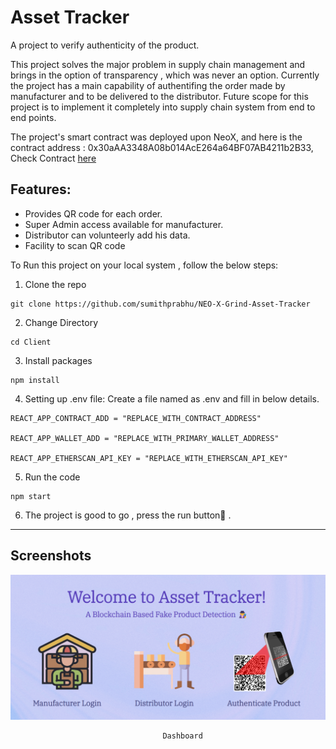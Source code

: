 
# Asset Tracker

A project to verify authenticity of the product.

This project solves the major problem in supply chain management and brings in the option of transparency , which was never an option. Currently the project has a main capability of authentifing the order made by manufacturer and to be delivered to the distributor. Future scope for this project is to implement it completely into supply chain system from end to end points. 

The project's smart contract was deployed upon NeoX, and here is the contract address : 0x30aAA3348A08b014AcE264a64BF07AB4211b2B33, Check Contract [here](./contracts/AssetTracker.sol)

Features:
-
- Provides QR code for each order.
- Super Admin access available for manufacturer.
- Distributor can volunteerly add his data.
- Facility to scan QR code

To Run this project on your local system , follow the below steps:
1) Clone the repo
```
git clone https://github.com/sumithprabhu/NEO-X-Grind-Asset-Tracker
```
2) Change Directory
```
cd Client
```
3) Install packages
```
npm install 
```
4) Setting up .env file: Create a file named as .env and fill in below details.
```
REACT_APP_CONTRACT_ADD = "REPLACE_WITH_CONTRACT_ADDRESS"

REACT_APP_WALLET_ADD = "REPLACE_WITH_PRIMARY_WALLET_ADDRESS"

REACT_APP_ETHERSCAN_API_KEY = "REPLACE_WITH_ETHERSCAN_API_KEY"
```
5) Run the code
``` 
npm start
```
6) The project is good to go , press the run button🚀
.


___






## Screenshots

![App Screenshot](https://github.com/sumithprabhu/-Fake_product_identification_shardeum/blob/main/Client/Images/Screenshot_20230107_203132.png?raw=true)

                                      Dashboard




